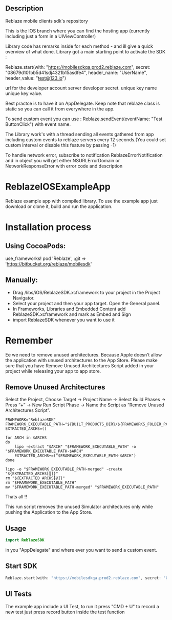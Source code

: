 ## Description 

Reblaze mobile clients sdk's repository

This is the IOS branch where you can find the hosting app (currently including just a form in a UIViewController)

Library code has remarks inside for each method - and ill give a quick overview of what done. Library got a main starting point to activate the SDK :

Reblaze.start(with: "https://mobilesdkqa.prod2.reblaze.com", secret: "08679d101bb5d41sdj4321b15asdfe4", header_name: "UserName", header_value: "test@123.io")
      
url for the developer account server developer secret. unique key name unique key value.

Best practce is to have it on AppDelegate. Keep note that reblaze class is static so you can call it from everywhere in the app.

To send custom event you can use :  Reblaze.sendEvent(eventName: "Test ButtonClick") with event name.

The Library work's with a thread sending all events gathered from app including custom events to reblaze servers every 12 seconds.(You could set custom interval or disable this feature by passing -1)

To handle network error, subscribe to notification ReblazeErrorNotification and in object you will get either NSURLErrorDomain or NetworkResponseError with error code and description

# ReblazeIOSExampleApp
Reblaze example app with compiled library.
To use the example app just download or clone it, build and run the application. 

# Installation process

## Using CocoaPods:
  use_frameworks!
  pod 'Reblaze', :git => 'https://bitbucket.org/reblaze/mobilesdk'

## Manually:
* Drag /libs/iOS/ReblazeSDK.xcframework to your project in the Project Navigator.
* Select your project and then your app target. Open the General panel.
* In Frameworks, Libraries and Embedded Content add  ReblazeSDK.xcframework and mark as Embed and Sign
* import ReblazeSDK whenever you want to use it

# Remember
Ee we need to remove unused architectures. 
Because Apple doesn’t allow the application with unused architectures to the App Store.
Please make sure that you have Remove Unused Architectures Script added in your project while releasing your app to app store.

## Remove Unused Architectures
Select the Project, Choose Target → Project Name → Select Build Phases → Press “+” → New Run Script Phase → Name the Script as “Remove Unused Architectures Script”.

```
FRAMEWORK="ReblazeSDK"
FRAMEWORK_EXECUTABLE_PATH="${BUILT_PRODUCTS_DIR}/${FRAMEWORKS_FOLDER_PATH}/$FRAMEWORK.framework/$FRAMEWORK"
EXTRACTED_ARCHS=()

for ARCH in $ARCHS
do
    lipo -extract "$ARCH" "$FRAMEWORK_EXECUTABLE_PATH" -o "$FRAMEWORK_EXECUTABLE_PATH-$ARCH"
    EXTRACTED_ARCHS+=("$FRAMEWORK_EXECUTABLE_PATH-$ARCH")
done

lipo -o "$FRAMEWORK_EXECUTABLE_PATH-merged" -create "${EXTRACTED_ARCHS[@]}"
rm "${EXTRACTED_ARCHS[@]}"
rm "$FRAMEWORK_EXECUTABLE_PATH"
mv "$FRAMEWORK_EXECUTABLE_PATH-merged" "$FRAMEWORK_EXECUTABLE_PATH"
```

Thats all !!

This run script removes the unused Simulator architectures only while pushing the Application to the App Store.

## Usage
```swift
import ReblazeSDK
```
in you "AppDelegate" and where ever you want to send a custom event.

## Start SDK
```swift
Reblaze.start(with: "https://mobilesdkqa.prod2.reblaze.com", secret: "08679d101bb5d41sdj4321b15asdfe4", uid: "test@123.io", shouldShowLogs: true, intervalInSeconds: 20)
```
## UI Tests
The example app include a UI Test, to run it press "CMD + U" 
to record a new test just press record button inside the test function
